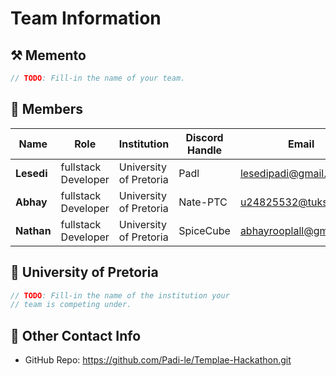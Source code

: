 # Team Information

## ⚒️ Memento
``` c
// TODO: Fill-in the name of your team.
```

## 👥 Members
| Name     | Role                | Institution           | Discord Handle | Email |
|----------|---------------------|-----------------------| -------------------|-------------|
| **Lesedi**   | fullstack Developer   | University of Pretoria | Padl | lesedipadi@gmail.com |
| **Abhay**   | fullstack Developer  | University of Pretoria  | Nate-PTC | u24825532@tuks.co.za |
| **Nathan**   | fullstack Developer            | University of Pretoria  | SpiceCube | abhayrooplall@gmail.com |


## 🏫 University of Pretoria
``` c
// TODO: Fill-in the name of the institution your
// team is competing under.
```

## 📧 Other Contact Info
- GitHub Repo: https://github.com/Padi-le/Templae-Hackathon.git
